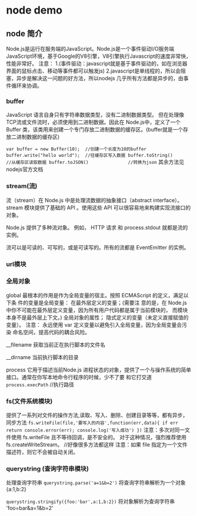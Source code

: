 # node demo

## node 简介

Node.js是运行在服务端的JavaScript。Node.js是一个事件驱动I/O服务端JavaScript环境，基于Google的V8引擎，V8引擎执行Javascript的速度非常快，性能非常好。
注意：
1.(事件驱动：javascript就是基于事件驱动的，如在浏览器界面的鼠标点击、移动等事件都可以触发js)
2.javascript是单线程的，所以会阻塞，异步是解决这一问题的好方法，所以nodejs 几乎所有方法都是异步的，由事件循环来协调。

### buffer
JavaScript 语言自身只有字符串数据类型，没有二进制数据类型。
但在处理像TCP流或文件流时，必须使用到二进制数据。因此在 Node.js中，定义了一个 Buffer 类，该类用来创建一个专门存放二进制数据的缓存区。(buffer就是一个存放二进制数据的缓存区)

`
var buffer = new Buffer(10);  //创建一个长度为10的buffer
buffer.write("hello world");  //往缓存区写入数据
buffer.toString()  			  //从缓存区读取数据
buffer.toJSON() 			  //转换为json
`
其余方法见nodejs官方文档


### stream(流)

流（stream）在 Node.js 中是处理流数据的抽象接口（abstract interface）。 stream 模块提供了基础的 API 。使用这些 API 可以很容易地来构建实现流接口的对象。

Node.js 提供了多种流对象。 例如， HTTP 请求 和 process.stdout 就都是流的实例。

流可以是可读的、可写的，或是可读写的。所有的流都是 EventEmitter 的实例。



### url模块

### 全局对象

global 最根本的作用是作为全局变量的宿主。按照 ECMAScript 的定义，满足以下条 件的变量是全局变量：
在最外层定义的变量；(需要注 意的是，在 Node.js 中你不可能在最外层定义变量，因为所有用户代码都是属于当前模块的， 而模块本身不是最外层上下文。)
全局对象的属性；
隐式定义的变量（未定义直接赋值的变量）。
注意： 永远使用 var 定义变量以避免引入全局变量，因为全局变量会污染 命名空间，提高代码的耦合风险。

__filename  获取当前正在执行脚本的文件名

__dirname	当前执行脚本的目录

process 它用于描述当前Node.js 进程状态的对象，提供了一个与操作系统的简单接口。通常在你写本地命令行程序的时候，少不了要 和它打交道
` process.execPath`		//执行路径

### fs(文件系统模块)

提供了一系列对文件的操作方法,读取、写入、删除、创建目录等等，都有异步，同步方法
`fs.writeFile(file,'要写入的内容',function(err,data){
	if err return console.error(err);
	console.log('写入成功')
})`
注意：多次对同一文件使用 fs.writeFile 且不等待回调，是不安全的。 对于这种情况，强烈推荐使用 fs.createWriteStream。   //好像很多方法都这样
注意：如果 file 指定为一个文件描述符，则它不会被自动关闭。

### querystring (查询字符串模块)

处理查询字符串
`querystring.parse('a=1&b=2')`   将查询字符串解析为一个对象 {a:1,b:2}

`querystring.stringify({foo:'bar',a:1,b:2})`  将对象解析为查询字符串 'foo=bar&a=1&b=2'
